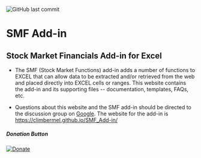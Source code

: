 ![GitHub last commit](https://img.shields.io/github/last-commit/ClimberMel/SMF_Add-in)
# SMF Add-in 

## Stock Market Financials Add-in for Excel

* The SMF (Stock Market Functions) add-in adds a number of functions to EXCEL that can allow data to be extracted and/or retrieved from the web and placed directly into EXCEL cells or ranges. This website contains the add-in and its supporting files -- documentation, templates, FAQs, etc.

* Questions about this website and the SMF add-in should be directed to the discussion group on [Google](https://groups.google.com/g/smf-addin). The website for the add-in is https://climbermel.github.io/SMF_Add-in/ 

##### Donation Button

[![Donate](https://img.shields.io/badge/Donate-PayPal-green.svg)](https://www.paypal.com/donate/?business=V4B6LEBJDHZSJ&no_recurring=0&item_name=Software+tools+for+finances.&currency_code=USD)
